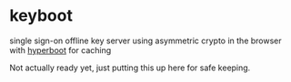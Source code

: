 # keyboot

single sign-on offline key server using asymmetric crypto
in the browser with [hyperboot](http://hyperboot.org) for caching

Not actually ready yet, just putting this up here for safe keeping.
